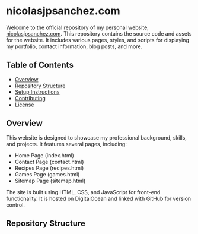 # nicolasjpsanchez.com

Welcome to the official repository of my personal website, [nicolasjpsanchez.com](https://nicolasjpsanchez.com). This repository contains the source code and assets for the website. It includes various pages, styles, and scripts for displaying my portfolio, contact information, blog posts, and more.

## Table of Contents

- [Overview](#overview)
- [Repository Structure](#repository-structure)
- [Setup Instructions](#setup-instructions)
- [Contributing](#contributing)
- [License](#license)

## Overview

This website is designed to showcase my professional background, skills, and projects. It features several pages, including:

- Home Page (index.html)
- Contact Page (contact.html)
- Recipes Page (recipes.html)
- Games Page (games.html)
- Sitemap Page (sitemap.html)

The site is built using HTML, CSS, and JavaScript for front-end functionality. It is hosted on DigitalOcean and linked with GitHub for version control.

## Repository Structure

